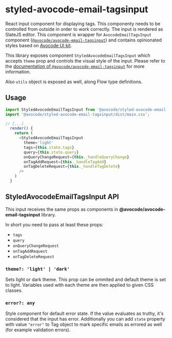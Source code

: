 # styled-avocode-email-tagsinput

React input component for displaying tags. This componenty needs to be controlled from outside in order to work correctly. The input is rendered as SlateJS editor.
This component is wrapper for `AvocodeEmailTagsInput` component ([`@avocode/avocode-email-tagsinput`](https://www.npmjs.com/package/@avocode/avocode-email-tagsinput)) and contains opinionated styles based on [Avocode UI kit](https://www.npmjs.com/package/avocode-ui).

This library exposes component `StyledAvocodeEmailTagsInput` which accepts `theme` prop and controls the visual style of the input. Please refer to the [documentation of `@avocode/avocode-email-tagsinput`](https://github.com/avocode/avocode-email-tagsinput/blob/master/packages/avocode-email-tagsinput/readme.MD) for more information.

Also `utils` object is exposed as well, along Flow type definitions.

## Usage

```js
import StyledAvocodeEmailTagsInput from '@avocode/styled-avocode-email-tagsinput'
import '@avocode/styled-avocode-email-tagsinput/dist/main.css';

// [...]
  render() {
    return (
      <StyledAvocodeEmailTagsInput
        theme='light'
        tags={this.state.tags}
        query={this.state.query}
        onQueryChangeRequest={this._handleQueryChange}
        onTagAddRequest={this._handleTagAdd}
        onTagDeleteRequest={this._handleTagDelete}
      />
    )
  }
```

## StyledAvocodeEmailTagsInput API

This input receives the same props as components in **@avocode/avocode-email-tagsinput** library.

In short you need to pass at least these props:

* `tags`
* `query`
* `onQueryChangeRequest`
* `onTagAddRequest`
* `onTagDeleteRequest`

### `theme?: 'light' | 'dark'`

Sets light or dark theme. This prop can be ommited and default theme is set to light. Variables used with each theme are then applied to given CSS classes.

### `error?: any`

Style component for default error state. If the value evaluates as truthy, it's considered that the input has error. Additionally you can add `state` property with value `"error"` to Tag object to mark specific emails as errored as well (for example validation errors).
